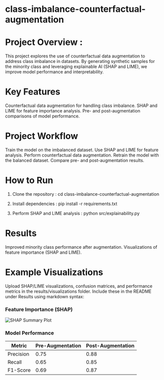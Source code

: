 # class-imbalance-counterfactual-augmentation

# Project Overview :
This project explores the use of counterfactual data augmentation to address class imbalance in datasets. By generating synthetic samples for the minority class and leveraging explainable AI (SHAP and LIME), we improve model performance and interpretability.

# Key Features
Counterfactual data augmentation for handling class imbalance.
SHAP and LIME for feature importance analysis.
Pre- and post-augmentation comparisons of model performance.

# Project Workflow
Train the model on the imbalanced dataset.
Use SHAP and LIME for feature analysis.
Perform counterfactual data augmentation.
Retrain the model with the balanced dataset.
Compare pre- and post-augmentation results.

# How to Run
1. Clone the repository : cd class-imbalance-counterfactual-augmentation

2. Install dependencies : pip install -r requirements.txt

3. Perform SHAP and LIME analysis : python src/explainability.py

# Results
Improved minority class performance after augmentation.
Visualizations of feature importance (SHAP and LIME).


# Example Visualizations
Upload SHAP/LIME visualizations, confusion matrices, and performance metrics in the results/visualizations folder. Include these in the README under Results using markdown syntax:

### Feature Importance (SHAP)
![SHAP Summary Plot](results/visualizations/shap_summary.png)

### Model Performance
| Metric         | Pre-Augmentation | Post-Augmentation |
|----------------|------------------|-------------------|
| Precision      | 0.75             | 0.88              |
| Recall         | 0.65             | 0.85              |
| F1-Score       | 0.69             | 0.87              |



